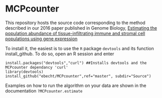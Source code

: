 # MCPcounter
This repository hosts the source code corresponding to the method described in our 2016 paper published in Genome Biology, [Estimating the population abundance of tissue-infiltrating immune and stromal cell populations using gene expression](https://genomebiology.biomedcentral.com/articles/10.1186/s13059-016-1070-5)

To install it, the easiest is to use the `R` package `devtools` and its function install_github. To do so, open an R session and enter

    install.packages("devtools","curl") ##Installs devtools and the MCPcounter dependancy 'curl'
    library(devtools)
    install_github("ebecht/MCPcounter",ref="master", subdir="Source")
    
Examples on how to run the algorithm on your data are shown in the documentation `?MCPcounter.estimate`
